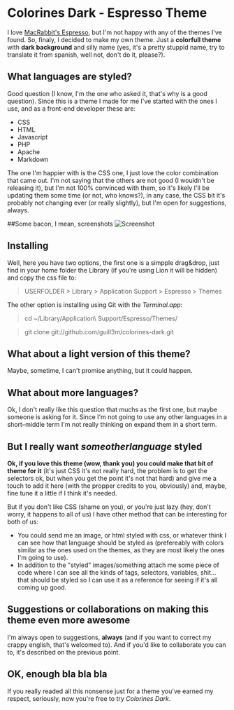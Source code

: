 # Colorines Dark - Espresso Theme

I love [MacRabbit's Espresso](http://macrabbit.com/espresso/), but I'm not happy with any of the themes I've found. So, finaly, I decided to make my own theme. Just a **colorfull theme** with **dark background** and silly name (yes, it's a pretty stuppid name, try to translate it from spanish, well not, don't do it, please?).

## What languages are styled?
Good question (I know, I'm the one who asked it, that's why is a good question). Since this is a theme I made for me I've started with the ones I use, and as a front-end developer these are:

* CSS
* HTML
* Javascript
* PHP
* Apache
* Markdown

The one I'm happier with is the CSS one, I just love the color combination that came out. I'm not saying that the others are not good (I wouldn't be releasing it), but I'm not 100% convinced with them, so it's likely I'll be updating them some time (or not, who knows?), in any case, the CSS bit it's probably not changing ever (or really slightly), but I'm open for suggestions, always.

##Some bacon, I mean, screenshots
![Screenshot](http://guillemandreu.com/github/screenshot.jpg)

## Installing
Well, here you have two options, the first one is a simpple drag&drop, just find in your home folder the Library (if you're using Lion it will be hidden) and copy the css file to:
>USERFOLDER > Library > Application Support > Espresso > Themes

The other option is installing using Git with the *Terminal.app*:
>cd ~/Library/Application\ Support/Espresso/Themes/

>git clone git://github.com/guill3m/colorines-dark.git


## What about a light version of this theme?
Maybe, sometime, I can't promise anything, but it could happen.

## What about more languages?
Ok, I don't really like this question that muchs as the first one, but maybe someone is asking for it. Since I'm not going to use any other languages in a short–middle term I'm not really thinking on expand them in a short term.

## But I really want *someotherlanguage* styled
**Ok, if you love this theme (wow, thank you) you could make that bit of theme for it** (it's just CSS it's not really hard, the problem is to get the selectors ok, but when you get the point it's not that hard) and give me a touch to add it here (with the propper credits to you, obviously) and, maybe, fine tune it a little if I think it's needed.

But if you don't like CSS (shame on you), or you're just lazy (hey, don't worry, it happens to all of us) I have other method that can be interesting for both of us:

* You could send me an image, or html styled with css, or whatever think I can see how that language should be styled as (prefereably with colors similar as the ones used on the themes, as they are most likely the ones I'm going to use).
* In addition to the "styled" images/something attach me some piece of code where I can see all the kinds of tags, selectors, variables, shit… that should be styled so I can use it as a reference for seeing if it's all coming up good.

## Suggestions or collaborations on making this theme even more awesome
I'm always open to suggestions, **always** (and if you want to correct my crappy english, that's welcomed to). And if you'd like to collaborate you can to, it's described on the previous point.

## OK, enough bla bla bla
If you really readed all this nonsense just for a theme you've earned my respect, seriously, now you're free to try *Colorines Dark*.